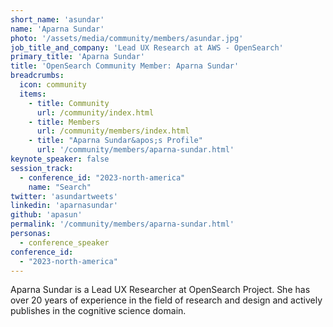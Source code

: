```yaml
---
short_name: 'asundar'
name: 'Aparna Sundar'
photo: '/assets/media/community/members/asundar.jpg'
job_title_and_company: 'Lead UX Research at AWS - OpenSearch'
primary_title: 'Aparna Sundar'
title: 'OpenSearch Community Member: Aparna Sundar'
breadcrumbs:
  icon: community
  items:
    - title: Community
      url: /community/index.html
    - title: Members
      url: /community/members/index.html
    - title: "Aparna Sundar&apos;s Profile"
      url: '/community/members/aparna-sundar.html'
keynote_speaker: false
session_track: 
  - conference_id: "2023-north-america"
    name: "Search"
twitter: 'asundartweets'
linkedin: 'aparnasundar'
github: 'apasun'
permalink: '/community/members/aparna-sundar.html'
personas:
  - conference_speaker
conference_id:
  - "2023-north-america"
---
```


Aparna Sundar is a Lead UX Researcher at OpenSearch Project. She has over 20 years of experience in the field of research and design and actively publishes in the cognitive science domain.

